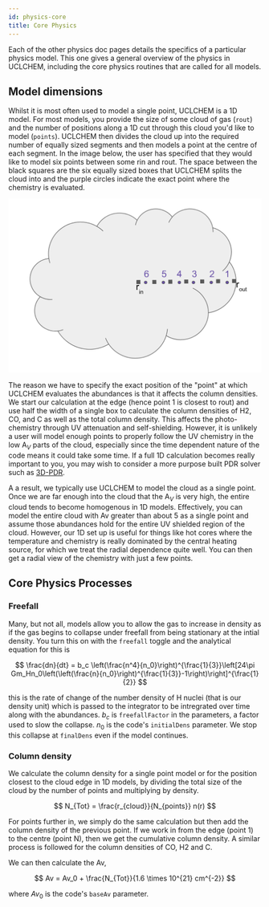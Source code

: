 ```yaml
---
id: physics-core
title: Core Physics
---
```


Each of the other physics doc pages details the specifics of a particular physics model. This one gives a general overview of the physics in UCLCHEM, including the core physics routines that are called for all models.

## Model dimensions
Whilst it is most often used to model a single point, UCLCHEM is a 1D model. For most models, you provide the size of some cloud of gas (`rout`) and the number of positions along a 1D cut through this cloud you'd like to model (`points`). UCLCHEM then divides the cloud up into the required number of equally sized segments and then models a point at the centre of each segment. In the image below, the user has specified that they would like to model six points between some rin and rout. The space between the black squares are the six equally sized boxes that UCLCHEM splits the cloud into and the purple circles indicate the exact point where the chemistry is evaluated.

<img src="/img/cloud_points.png" width="600" margin-left="40%"/>

The reason we have to specify the exact position of the "point" at which UCLCHEM evaluates the abundances is that it affects the column densities. We start our calculation at the edge (hence point 1 is closest to rout) and use half the width of a single box to calculate the column densities of H2, CO, and C as well as the total column density. This affects the photo-chemistry through UV attenuation and self-shielding. However, it is unlikely a user will model enough points to properly follow the UV chemistry in the low A$_V$ parts of the cloud, especially since the time dependent nature of the code means it could take some time. If a full 1D calculation becomes really important to you, you may wish to consider a more purpose built PDR solver such as [3D-PDR](https://uclchem.github.io/3dpdr).

A a result, we typically use UCLCHEM to model the cloud as a single point. Once we are far enough into the cloud that the A$_V$ is very high, the entire cloud tends to become homogenous in 1D models. Effectively, you can model the entire cloud with Av greater than about 5 as a single point and assume those abundances hold for the entire UV shielded region of the cloud. However, our 1D set up is useful for things like hot cores where the temperature and chemistry is really dominated by the central heating source, for which we treat the radial dependence quite well. You can then get a radial view of the chemistry with just a few points.

## Core Physics Processes

### Freefall
Many, but not all, models allow you to allow the gas to increase in density as if the gas begins to collapse under freefall from being stationary at the intial density. You turn this on with the `freefall` toggle and the analytical equation for this is

$$
\frac{dn}{dt} = b_c \left(\frac{n^4}{n_0}\right)^{\frac{1}{3}}\left[24\pi Gm_Hn_0\left(\left(\frac{n}{n_0}\right)^{\frac{1}{3}}-1\right)\right]^{\frac{1}{2}}
$$

this is the rate of change of the number density of H nuclei (that is our density unit) which is passed to the integrator to be intregrated over time along with the abundances. $b_c$ is `freefallFactor` in the parameters, a factor used to slow the collapse. $n_0$ is the code's `initialDens` parameter. We stop this collapse at `finalDens` even if the model continues.


### Column density
We calculate the column density for a single point model or for the position closest to the cloud edge in 1D models, by dividing the total size of the cloud by the number of points and multiplying by density.

$$
N_{Tot} = \frac{r_{cloud}}{N_{points}} n(r)
$$

For points further in, we simply do the same calculation but then add the column density of the previous point. If we work in from the edge (point 1) to the centre (point N), then we get the cumulative column density. A similar process is followed for the column densities of CO, H2 and C.

We can then calculate the Av,

$$
Av = Av_0 + \frac{N_{Tot}}{1.6 \times 10^{21} cm^{-2}}
$$

where $Av_0$ is the code's `baseAv` parameter.